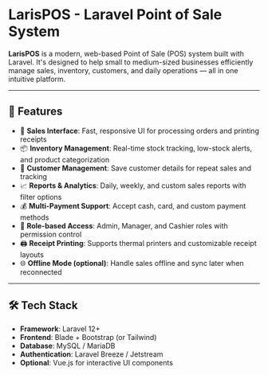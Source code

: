 # LarisPOS - Laravel Point of Sale System

**LarisPOS** is a modern, web-based Point of Sale (POS) system built with Laravel. It's designed to help small to medium-sized businesses efficiently manage sales, inventory, customers, and daily operations — all in one intuitive platform.

---

## 🚀 Features

- 🛒 **Sales Interface**: Fast, responsive UI for processing orders and printing receipts
- 📦 **Inventory Management**: Real-time stock tracking, low-stock alerts, and product categorization
- 👥 **Customer Management**: Save customer details for repeat sales and tracking
- 📈 **Reports & Analytics**: Daily, weekly, and custom sales reports with filter options
- 💰 **Multi-Payment Support**: Accept cash, card, and custom payment methods
- 🔐 **Role-based Access**: Admin, Manager, and Cashier roles with permission control
- 🖨️ **Receipt Printing**: Supports thermal printers and customizable receipt layouts
- 🌐 **Offline Mode (optional)**: Handle sales offline and sync later when reconnected

---

## 🛠️ Tech Stack

- **Framework**: Laravel 12+
- **Frontend**: Blade + Bootstrap (or Tailwind)
- **Database**: MySQL / MariaDB
- **Authentication**: Laravel Breeze / Jetstream
- **Optional**: Vue.js for interactive UI components

